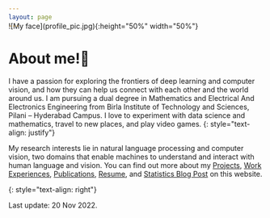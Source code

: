 ```yaml
---
layout: page
---
```


<span style="display:block; margin-top:-30px;">
![My face](profile_pic.jpg){:height="50%" width="50%"}
</span>


# About me!👋
I have a passion for exploring the frontiers of deep learning and computer vision, and how they can help us connect with each other and the world around us. I am pursuing a dual degree in Mathematics and Electrical And Electronics Engineering from Birla Institute of Technology and Sciences, Pilani – Hyderabad Campus. I love to experiment with data science and mathematics, travel to new places, and play video games.
{: style="text-align: justify"}

My research interests lie in natural language processing and computer vision, two domains that enable machines to understand and interact with human language and vision. You can find out more about my [Projects](/projects), [Work Experiences](/work), [Publications](/publications), [Resume](/Resume.pdf), and [Statistics Blog Post](/blog) on this website.

{: style="text-align: right"}

<p class="last-edit">Last update: 20 Nov 2022.</p>
